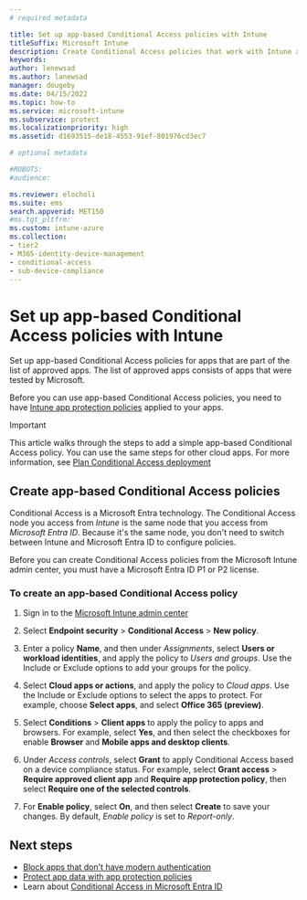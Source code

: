 ```yaml
---
# required metadata

title: Set up app-based Conditional Access policies with Intune
titleSuffix: Microsoft Intune
description: Create Conditional Access policies that work with Intune app protection policies
keywords:
author: lenewsad
ms.author: lanewsad
manager: dougeby
ms.date: 04/15/2022
ms.topic: how-to
ms.service: microsoft-intune
ms.subservice: protect
ms.localizationpriority: high
ms.assetid: d1693515-de18-4553-91ef-801976cd3ec7

# optional metadata

#ROBOTS:
#audience:

ms.reviewer: elocholi
ms.suite: ems
search.appverid: MET150
#ms.tgt_pltfrm:
ms.custom: intune-azure
ms.collection:
- tier2
- M365-identity-device-management
- conditional-access
- sub-device-compliance
---
```


# Set up app-based Conditional Access policies with Intune

Set up app-based Conditional Access policies for apps that are part of the list of approved apps. The list of approved apps consists of apps that were tested by Microsoft.

Before you can use app-based Conditional Access policies, you need to have [Intune app protection policies](../apps/app-protection-policies.md) applied to your apps.

> [!IMPORTANT]
> This article walks through the steps to add a simple app-based Conditional Access policy. You can use the same steps for other cloud apps. For more information, see [Plan Conditional Access deployment](/azure/active-directory/conditional-access/plan-conditional-access)

## Create app-based Conditional Access policies

Conditional Access is a Microsoft Entra technology. The Conditional Access node you access from *Intune* is the same node that you access from *Microsoft Entra ID*. Because it's the same node, you don't need to switch between Intune and Microsoft Entra ID to configure policies.

Before you can create Conditional Access policies from the Microsoft Intune admin center, you must have a Microsoft Entra ID P1 or P2 license.

### To create an app-based Conditional Access policy

1. Sign in to the [Microsoft Intune admin center](https://go.microsoft.com/fwlink/?linkid=2109431)

2. Select **Endpoint security** > **Conditional Access** > **New policy**.

3. Enter a policy **Name**, and then under *Assignments*, select **Users or workload identities**, and apply the policy to *Users and groups*. Use the Include or Exclude options to add your groups for the policy.

4. Select **Cloud apps or actions**, and apply the policy to *Cloud apps*. Use the Include or Exclude options to select the apps to protect. For example, choose **Select apps**, and select **Office 365 (preview)**.

5. Select **Conditions** > **Client apps** to apply the policy to apps and browsers. For example, select **Yes**, and then select the checkboxes for enable **Browser** and **Mobile apps and desktop clients**.

6. Under *Access controls*, select **Grant** to apply Conditional Access based on a device compliance status. For example, select **Grant access** > **Require approved client app** and **Require app protection policy**, then select **Require one of the selected controls**.

7. For **Enable policy**, select **On**, and then select **Create** to save your changes. By default, *Enable policy* is set to *Report-only*.

## Next steps

- [Block apps that don't have modern authentication](app-modern-authentication-block.md)
- [Protect app data with app protection policies](../apps/app-protection-policies.md)
- Learn about [Conditional Access in Microsoft Entra ID](/azure/active-directory/active-directory-conditional-access)
